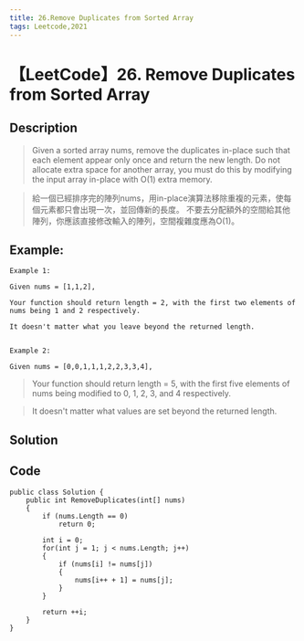 ```yaml
---
title: 26.Remove Duplicates from Sorted Array
tags: Leetcode,2021
---
```

# 【LeetCode】26. Remove Duplicates from Sorted Array
## Description
>Given a sorted array nums, remove the duplicates in-place such that each element appear only once and return the new length.
Do not allocate extra space for another array, you must do this by modifying the input array in-place with O(1) extra memory.

>給一個已經排序完的陣列nums，用in-place演算法移除重複的元素，使每個元素都只會出現一次，並回傳新的長度。
不要去分配額外的空間給其他陣列，你應該直接修改輸入的陣列，空間複雜度應為O(1)。

## Example:
```
Example 1:

Given nums = [1,1,2],

Your function should return length = 2, with the first two elements of nums being 1 and 2 respectively.

It doesn't matter what you leave beyond the returned length.


Example 2:

Given nums = [0,0,1,1,1,2,2,3,3,4],
```

>Your function should return length = 5, with the first five elements of nums being modified to 0, 1, 2, 3, and 4 respectively.

>It doesn't matter what values are set beyond the returned length.
## Solution
<!-- >紀錄第一個元素在temp。
遍歷陣列，如果和temp一樣，就移除；否則將temp更新。
其他注意：用nums.size()的速度很慢，你可以另外用一個空間去儲存、操作它。
其他注意：用這個Code跑LeetCode的速度會輸給超多人，原因是其他人沒有使用in-place演算法，但評測程式不會抓。 -->
## Code
```
public class Solution {
    public int RemoveDuplicates(int[] nums)
    {
        if (nums.Length == 0)
            return 0;

        int i = 0;
        for(int j = 1; j < nums.Length; j++)
        {
            if (nums[i] != nums[j])
            {
                nums[i++ + 1] = nums[j];
            }
        }

        return ++i;
    }
}
```
